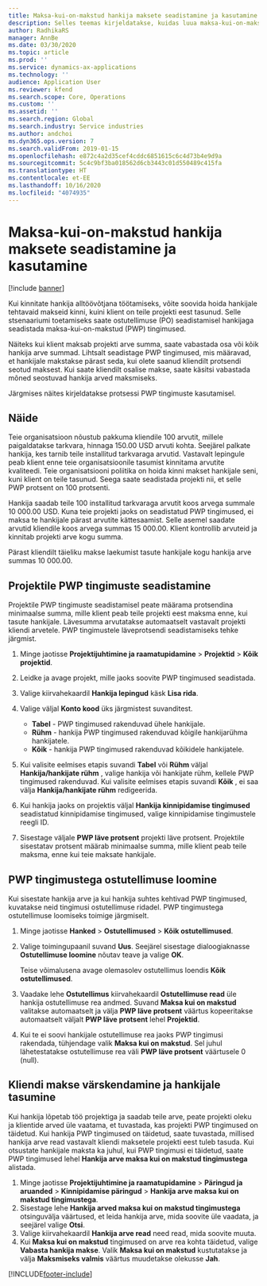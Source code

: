```yaml
---
title: Maksa-kui-on-makstud hankija maksete seadistamine ja kasutamine
description: Selles teemas kirjeldatakse, kuidas luua maksa-kui-on-makstud (PWP) tingimusi, et saaksite vabastada osalisi hankija makseid vastavalt kliendi maksetele.
author: RadhikaRS
manager: AnnBe
ms.date: 03/30/2020
ms.topic: article
ms.prod: ''
ms.service: dynamics-ax-applications
ms.technology: ''
audience: Application User
ms.reviewer: kfend
ms.search.scope: Core, Operations
ms.custom: ''
ms.assetid: ''
ms.search.region: Global
ms.search.industry: Service industries
ms.author: andchoi
ms.dyn365.ops.version: 7
ms.search.validFrom: 2019-01-15
ms.openlocfilehash: e872c4a2d35cef4cddc6851615c6c4d73b4e9d9a
ms.sourcegitcommit: 5c4c9bf3ba018562d6cb3443c01d550489c415fa
ms.translationtype: HT
ms.contentlocale: et-EE
ms.lasthandoff: 10/16/2020
ms.locfileid: "4074935"
---
```

# <a name="set-up-and-use-pay-when-paid-vendor-payments"></a>Maksa-kui-on-makstud hankija maksete seadistamine ja kasutamine

[!include [banner](../includes/banner.md)]

Kui kinnitate hankija alltöövõtjana töötamiseks, võite soovida hoida hankijale tehtavaid makseid kinni, kuini klient on teile projekti eest tasunud. Selle stsenaariumi toetamiseks saate ostutellimuse (PO) seadistamisel hankijaga seadistada maksa-kui-on-makstud (PWP) tingimused.

Näiteks kui klient maksab projekti arve summa, saate vabastada osa või kõik hankija arve summad. Lihtsalt seadistage PWP tingimused, mis määravad, et hankijale makstakse pärast seda, kui olete saanud kliendilt protsendi seotud maksest. Kui saate kliendilt osalise makse, saate käsitsi vabastada mõned seostuvad hankija arved maksmiseks.

Järgmises näites kirjeldatakse protsessi PWP tingimuste kasutamisel.

## <a name="example"></a>Näide

Teie organisatsioon nõustub pakkuma kliendile 100 arvutit, millele paigaldatakse tarkvara, hinnaga 150.00 USD arvuti kohta. Seejärel palkate hankija, kes tarnib teile installitud tarkvaraga arvutid. Vastavalt lepingule peab klient enne teie organisatsioonile tasumist kinnitama arvutite kvaliteedi. Teie organisatsiooni poliitika on hoida kinni makset hankijale seni, kuni klient on teile tasunud. Seega saate seadistada projekti nii, et selle PWP protsent on 100 protsenti.

Hankija saadab teile 100 installitud tarkvaraga arvutit koos arvega summale 10 000.00 USD. Kuna teie projekti jaoks on seadistatud PWP tingimused, ei maksa te hankijale pärast arvutite kättesaamist. Selle asemel saadate arvutid kliendile koos arvega summas 15 000.00. Klient kontrollib arvuteid ja kinnitab projekti arve kogu summa.

Pärast kliendilt täieliku makse laekumist tasute hankijale kogu hankija arve summas 10 000.00.

## <a name="set-up-pwp-terms-for-a-project"></a>Projektile PWP tingimuste seadistamine

Projektile PWP tingimuste seadistamisel peate määrama protsendina minimaalse summa, mille klient peab teile projekti eest maksma enne, kui tasute hankijale. Lävesumma arvutatakse automaatselt vastavalt projekti kliendi arvetele. PWP tingimustele läveprotsendi seadistamiseks tehke järgmist.

1. Minge jaotisse **Projektijuhtimine ja raamatupidamine** \> **Projektid** \> **Kõik projektid**.
2. Leidke ja avage projekt, mille jaoks soovite PWP tingimused seadistada.
3. Valige kiirvahekaardil **Hankija lepingud** käsk **Lisa rida**.
3. Valige väljal **Konto kood** üks järgmistest suvanditest.

    - **Tabel** - PWP tingimused rakenduvad ühele hankijale.
    - **Rühm** - hankija PWP tingimused rakenduvad kõigile hankijarühma hankijatele.
    - **Kõik** - hankija PWP tingimused rakenduvad kõikidele hankijatele.

4. Kui valisite eelmises etapis suvandi **Tabel** või **Rühm** väljal **Hankija/hankijate rühm** , valige hankija või hankijate rühm, kellele PWP tingimused rakenduvad. Kui valisite eelmises etapis suvandi **Kõik** , ei saa välja **Hankija/hankijate rühm** redigeerida.
5. Kui hankija jaoks on projektis väljal **Hankija kinnipidamise tingimused** seadistatud kinnipidamise tingimused, valige kinnipidamise tingimustele reegli ID.
6. Sisestage väljale **PWP läve protsent** projekti läve protsent. Projektile sisestatav protsent määrab minimaalse summa, mille klient peab teile maksma, enne kui teie maksate hankijale.

## <a name="create-a-po-that-has-pwp-terms"></a>PWP tingimustega ostutellimuse loomine

Kui sisestate hankija arve ja kui hankija suhtes kehtivad PWP tingimused, kuvatakse neid tingimusi ostutellimuse ridadel. PWP tingimustega ostutellimuse loomiseks toimige järgmiselt.

1. Minge jaotisse **Hanked** \> **Ostutellimused** \> **Kõik ostutellimused**.
2. Valige toimingupaanil suvand **Uus**. Seejärel sisestage dialoogiaknasse **Ostutellimuse loomine** nõutav teave ja valige **OK**.

    Teise võimalusena avage olemasolev ostutellimus loendis **Kõik ostutellimused**.

4. Vaadake lehe **Ostutellimus** kiirvahekaardil **Ostutellimuse read** üle hankija ostutellimuse rea andmed. Suvand **Maksa kui on makstud** valitakse automaatselt ja välja **PWP läve protsent** väärtus kopeeritakse automaatselt väljalt **PWP läve protsent** lehel **Projektid**.
6. Kui te ei soovi hankijale ostutellimuse rea jaoks PWP tingimusi rakendada, tühjendage valik **Maksa kui on makstud**. Sel juhul lähetestatakse ostutellimuse rea väli **PWP läve protsent** väärtusele 0 (null).

## <a name="update-a-customer-payment-and-pay-the-vendor"></a>Kliendi makse värskendamine ja hankijale tasumine

Kui hankija lõpetab töö projektiga ja saadab teile arve, peate projekti oleku ja klientide arved üle vaatama, et tuvastada, kas projekti PWP tingimused on täidetud. Kui hankija PWP tingimused on täidetud, saate tuvastada, millised hankija arve read vastavalt kliendi maksetele projekti eest tuleb tasuda. Kui otsustate hankijale maksta ka juhul, kui PWP tingimusi ei täidetud, saate PWP tingimused lehel **Hankija arve maksa kui on makstud tingimustega** alistada.

1. Minge jaotisse **Projektijuhtimine ja raamatupidamine** \> **Päringud ja aruanded** \> **Kinnipidamise päringud** \> **Hankija arve maksa kui on makstud tingimustega**.
2. Sisestage lehe **Hankija arved maksa kui on makstud tingimustega** otsinguvälja väärtused, et leida hankija arve, mida soovite üle vaadata, ja seejärel valige **Otsi**.
3. Valige kiirvahekaardil **Hankija arve read** need read, mida soovite muuta.
4. Kui **Maksa kui on makstud** tingimused on arve rea kohta täidetud, valige **Vabasta hankija makse**. Valik **Maksa kui on makstud** kustutatakse ja välja **Maksmiseks valmis** väärtus muudetakse olekusse **Jah**.


[!INCLUDE[footer-include](../includes/footer-banner.md)]
